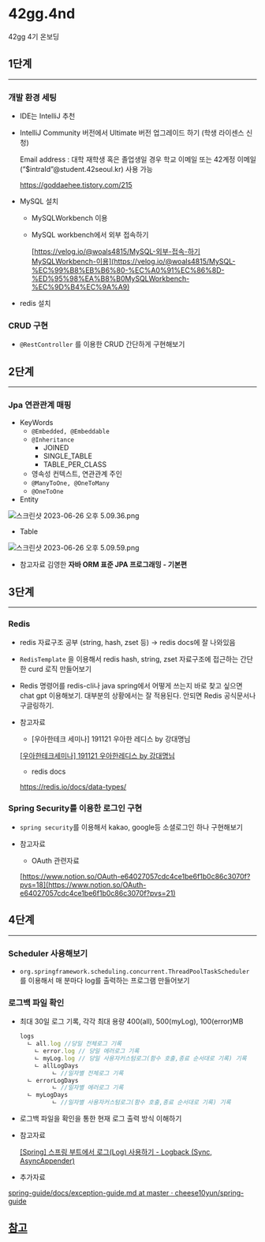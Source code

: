 # 42gg.4nd
42gg 4기 온보딩

## 1단계

---

### 개발 환경 세팅

- IDE는 IntelliJ 추천
- IntelliJ Community 버전에서 Ultimate 버전 업그레이드 하기 (학생 라이센스 신청)
    
     Email address : 대학 재학생 혹은 졸업생일 경우 학교 이메일 또는 42계정 이메일(”$intraId”@student.42seoul.kr) 사용 가능
    
    https://goddaehee.tistory.com/215
    
- MySQL 설치
    - MySQLWorkbench 이용
    - MySQL workbench에서 외부 접속하기
        
        [https://velog.io/@woals4815/MySQL-외부-접속-하기MySQLWorkbench-이용](https://velog.io/@woals4815/MySQL-%EC%99%B8%EB%B6%80-%EC%A0%91%EC%86%8D-%ED%95%98%EA%B8%B0MySQLWorkbench-%EC%9D%B4%EC%9A%A9)
        
- redis 설치

### CRUD 구현

- `@RestController` 를 이용한 CRUD 간단하게 구현해보기

## 2단계

---

### Jpa 연관관계 매핑

- KeyWords
    - `@Embedded, @Embeddable`
    - `@Inheritance`
        - JOINED
        - SINGLE_TABLE
        - TABLE_PER_CLASS
    - 영속성 컨텍스트, 연관관계 주인
    - `@ManyToOne, @OneToMany`
    - `@OneToOne`
- Entity

![스크린샷 2023-06-26 오후 5.09.36.png](https://s3-us-west-2.amazonaws.com/secure.notion-static.com/60d52002-5386-4d18-8f88-ee02d978045c/%E1%84%89%E1%85%B3%E1%84%8F%E1%85%B3%E1%84%85%E1%85%B5%E1%86%AB%E1%84%89%E1%85%A3%E1%86%BA_2023-06-26_%E1%84%8B%E1%85%A9%E1%84%92%E1%85%AE_5.09.36.png)

- Table

![스크린샷 2023-06-26 오후 5.09.59.png](https://s3-us-west-2.amazonaws.com/secure.notion-static.com/06902124-87f6-4d16-afc6-3064d0f7e8cf/%E1%84%89%E1%85%B3%E1%84%8F%E1%85%B3%E1%84%85%E1%85%B5%E1%86%AB%E1%84%89%E1%85%A3%E1%86%BA_2023-06-26_%E1%84%8B%E1%85%A9%E1%84%92%E1%85%AE_5.09.59.png)

- 참고자료
    김영한 **자바 ORM 표준 JPA 프로그래밍 - 기본편**
## 3단계

---

### Redis

- redis 자료구조 공부 (string, hash, zset 등) → redis docs에 잘 나와있음
- `RedisTemplate` 을 이용해서 redis hash, string, zset 자료구조에 접근하는 간단한 curd 로직 만들어보기
- Redis 명령어를 redis-cli나 java spring에서 어떻게 쓰는지 바로 찾고 싶으면 chat gpt 이용해보기. 대부분의 상황에서는 잘 적용된다. 안되면 Redis 공식문서나 구글링하기.
- 참고자료
    - [우아한테크 세미나] 191121 우아한 레디스 by 강대명님
    
    [[우아한테크세미나] 191121 우아한레디스 by 강대명님](https://youtu.be/mPB2CZiAkKM)
    
    - redis docs
    
    https://redis.io/docs/data-types/
    

### Spring Security를 이용한 로그인 구현

- `spring security`를 이용해서 kakao, google등 소셜로그인 하나 구현해보기
- 참고자료
    - OAuth 관련자료
    
    [https://www.notion.so/OAuth-e64027057cdc4ce1be6f1b0c86c3070f?pvs=18](https://www.notion.so/OAuth-e64027057cdc4ce1be6f1b0c86c3070f?pvs=21)
    

## 4단계

---

### Scheduler 사용해보기

- `org.springframework.scheduling.concurrent.ThreadPoolTaskScheduler` 를 이용해서 매 분마다 log를 출력하는 프로그램 만들어보기

### 로그백 파일 확인

- 최대 30일 로그 기록, 각각 최대 용량 400(all), 500(myLog), 100(error)MB
    
    ```jsx
    logs
      ㄴ all.log //당일 전체로그 기록
    	ㄴ error.log // 당일 에러로그 기록
    	ㄴ myLog.log // 당일 사용자커스텀로그(함수 호출,종료 순서대로 기록) 기록
    	ㄴ allLogDays
    		 ㄴ //일자별 전체로그 기록
      ㄴ errorLogDays
    		 ㄴ //일자별 에러로그 기록
      ㄴ myLogDays
    		 ㄴ //일자별 사용자커스텀로그(함수 호출,종료 순서대로 기록) 기록
    ```
    
- 로그백 파일을 확인을 통한 현재 로그 출력 방식 이해하기
- 참고자료
    
    [[Spring] 스프링 부트에서 로그(Log) 사용하기 - Logback (Sync, AsyncAppender)](https://loosie.tistory.com/829)
    

- 추가자료

[spring-guide/docs/exception-guide.md at master · cheese10yun/spring-guide](https://github.com/cheese10yun/spring-guide/blob/master/docs/exception-guide.md)

## [참고](https://www.notion.so/566f00903027416fb1df7bf33f8ee20b?pvs=21)
